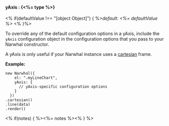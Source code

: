 #### **yAxis** : {<%= type %>}

<% if(defaultValue !== "[object Object]") { %>*default: <%= defaultValue %>* <% }%>

To override any of the default configuration options in a yAxis, include the `yAxis` configuration object in the configuration options that you pass to your Narwhal constructor.

A yAxis is only useful if your Narwhal instance uses a [cartesian](#cartesian) frame.

**Example:**

	new Narwhal({
	    el: ".myLineChart",
	    yAxis: {
	      // yAxis-specific configuration options
	    }
	  })
	.cartesian()
	.line(data)
	.render()


<% if(notes) { %><%= notes %><% } %>

